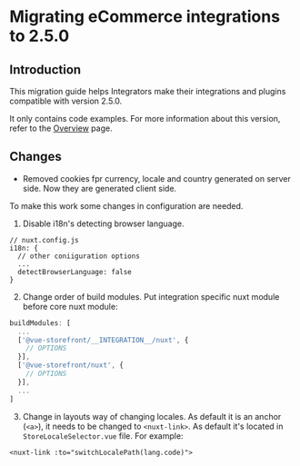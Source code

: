 # Migrating eCommerce integrations to 2.5.0

## Introduction

This migration guide helps Integrators make their integrations and plugins compatible with version 2.5.0.

It only contains code examples. For more information about this version, refer to the [Overview](./overview.md) page.

## Changes

- Removed cookies fpr currency, locale and country generated on server side. Now they are generated client side.

To make this work some changes in configuration are needed.
1. Disable i18n's detecting browser language.

```javascript{5}
// nuxt.config.js
i18n: {
  // other coniiguration options
  ...
  detectBrowserLanguage: false
}
```
2. Change order of build modules. Put integration specific nuxt module before core nuxt module:
```javascript
buildModules: [
  ...
  ['@vue-storefront/__INTEGRATION__/nuxt', {
    // OPTIONS
  }],
  ['@vue-storefront/nuxt', {
    // OPTIONS
  }],
  ...
]
```

3. Change in layouts way of changing locales. As default it is an anchor (`<a>`), it needs to be changed to `<nuxt-link>`. As default it\'s located in `StoreLocaleSelector.vue` file.
   For example:
```vue
<nuxt-link :to="switchLocalePath(lang.code)">
```
